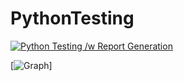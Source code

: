 # PythonTesting
[![Python Testing /w Report Generation](https://github.com/TommasoBerlaffa/PythonTesting/actions/workflows/newmain.yml/badge.svg)](https://github.com/TommasoBerlaffa/PythonTesting/actions/workflows/newmain.yml)

[![Graph](https://codecov.io/gh/SwevenTeam/Bot4Me/branch/developTesting/graphs/sunburst.svg?token=DN744BSRFZ)]
